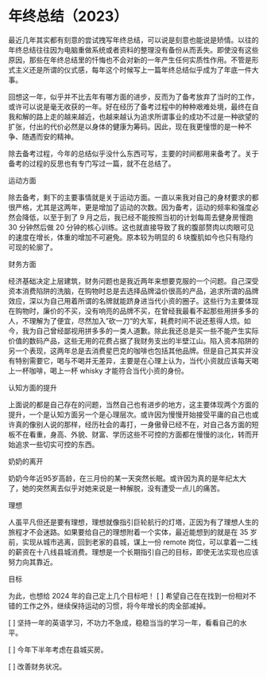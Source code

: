 # 年终总结（2023）


最近几年其实都有刻意的尝试拽写年终总结，可以说是刻意也能说是矫情。以往的年终总结往往因为电脑重做系统或者资料的整理没有备份从而丢失。即使没有这些原因，那些在年终总结里的忏悔也不会对新的一年产生任何实质性作用。不管是形式主义还是所谓的仪式感，每年这个时候写上一篇年终总结似乎成为了年底一件大事。

回想这一年，似乎并不比去年有哪方面的进步，反而为了备考放弃了当时的工作，或许可以说是毫无收获的一年。好在经历了备考过程中的种种艰难处境，最终在自我和解的路上走的越来越近，也越来越认为追求所谓事业的成功不过是一种欲望的扩张，付出的代价必然是以身体的健康为筹码。因此，现在我更憧憬的是一种不争、随遇而安的精神。

除去备考过程，今年的总结似乎没什么东西可写，主要的时间都用来备考了。关于备考的过程的反思也有专门写过一篇，就不在总结了。

运动方面

除去备考，剩下的主要事情就是关于运动方面。一直以来我对自己的身材要求的都很严格，尤其是这两年，更是增加了运动的次数。因为备考，运动的频率和强度必然会降低，以至于到了 9 月之后，我已经不能按照当初的计划每周去健身房慢跑 30 分钟然后做 20 分钟的核心训练。这也就直接导致了我的腹部赘肉以肉眼可见的速度在增长，体重的增加不可避免。原本较为明显的 6 块腹肌如今也只有隐约可现的轮廓了。

财务方面

经济基础决定上层建筑，财务问题也是我近两年来想要克服的一个问题。自己深受资本消费陷阱的洗脑，在购物时总是去选择品牌溢价很高的产品，追求所谓的品牌效应，深以为自己用着所谓的名牌就能跻身进当代小资的圈子。这些行为主要体现在购物时，廉价的不买，没有响亮的品牌不买，在曾经我最看不起那些用拼多多的人，不理解为了便宜，尽然加入”砍一刀“的大军，耗费时间不说还惹得人烦。如今，我为自己曾经鄙视用拼多多的一类人道歉。除此我还总是买一些不能产生实际价值的数码产品，这些无用的花费占据了我财务支出的半壁江山。陷入资本陷阱的另一个表现，这两年总是去消费星巴克的咖啡也包括其他品牌。但是自己其实并没有特别需要它，喝与不喝并无差异，主要是在心理上认为，当代小资就应该每天喝上一杯咖啡，喝上一杯 whisky 才能符合当代小资的身份。

认知方面的提升

上面说的都是自己存在的问题，当然自己也有进步的地方，这主要体现两个方面的提升，一个是认知方面另一个是心理层次。或许因为慢慢开始接受平庸的自己也或许真的像别人说的那样，经历社会的毒打，一身傲骨已经不在，对自己各方面的短板不在看重，身高、外貌、财富、学历这些不可控的方面都在慢慢的淡化，转而开始追求一些切实可控的东西。

奶奶的离开

奶奶今年近95岁高龄，在三月份的某一天突然长眠。或许因为真的是年纪太大了，她的突然离去似乎对她来说是一种解脱，没有遭受一点儿的痛苦。

理想

人虽平凡但还是要有理想，理想就像指引巨轮航行的灯塔，正因为有了理想人生的旅程才不会迷路。如果要给自己的理想附着一个实体，最近能想到的就是在 35 岁前，实现从城市逃离，回到老家的县城，谋上一份 remote 岗位，可以拿着一二线的薪资在十八线县城消费。理想是一个长期指引自己的目标，即使无法实现也应该努力向其靠近。

目标

为此，也想给 2024 年的自己定上几个目标吧！
[ ]  希望自己在在找到一份相对不错的工作之外，继续保持运动的习惯，将今年增长的肉全部减掉。

[ ]  坚持一年的英语学习，不功力不急成，稳稳当当的学习一年，看看自己的水平。

[ ]  今年下半年考虑在县城买房。

[ ]  改善财务状况。
